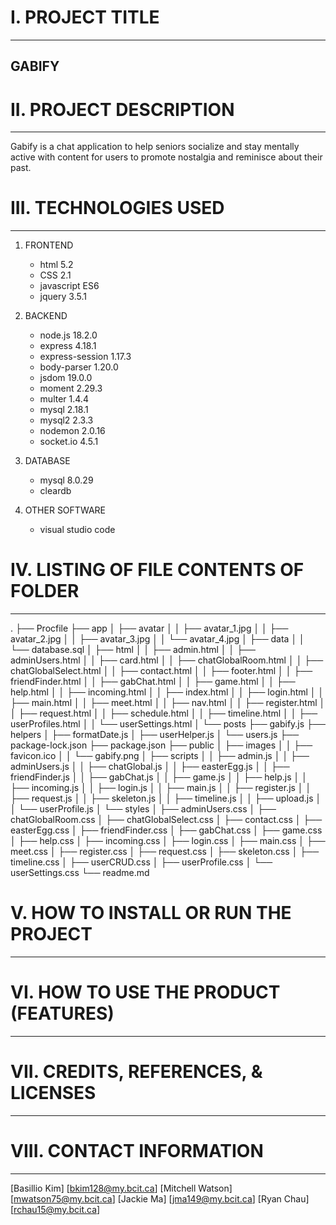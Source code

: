 # I.    PROJECT TITLE
------------------------------------------
## GABIFY


# II.   PROJECT DESCRIPTION
------------------------------------------
Gabify is a chat application to help seniors socialize and stay mentally active with content for users to promote nostalgia and reminisce about their past.


# III.  TECHNOLOGIES USED
------------------------------------------

1. FRONTEND
    * html              5.2
    * CSS               2.1
    * javascript        ES6
    * jquery            3.5.1

2. BACKEND
    * node.js           18.2.0
    * express           4.18.1
    * express-session   1.17.3
    * body-parser       1.20.0
    * jsdom             19.0.0
    * moment            2.29.3
    * multer            1.4.4
    * mysql             2.18.1
    * mysql2            2.3.3
    * nodemon           2.0.16
    * socket.io         4.5.1

3. DATABASE
    * mysql             8.0.29
    * cleardb

4. OTHER SOFTWARE
    * visual studio code

# IV.   LISTING OF FILE CONTENTS OF FOLDER
------------------------------------------
.
├── Procfile
├── app
│   ├── avatar
│   │   ├── avatar_1.jpg
│   │   ├── avatar_2.jpg
│   │   ├── avatar_3.jpg
│   │   └── avatar_4.jpg
│   ├── data
│   │   └── database.sql
│   ├── html
│   │   ├── admin.html
│   │   ├── adminUsers.html
│   │   ├── card.html
│   │   ├── chatGlobalRoom.html
│   │   ├── chatGlobalSelect.html
│   │   ├── contact.html
│   │   ├── footer.html
│   │   ├── friendFinder.html
│   │   ├── gabChat.html
│   │   ├── game.html
│   │   ├── help.html
│   │   ├── incoming.html
│   │   ├── index.html
│   │   ├── login.html
│   │   ├── main.html
│   │   ├── meet.html
│   │   ├── nav.html
│   │   ├── register.html
│   │   ├── request.html
│   │   ├── schedule.html
│   │   ├── timeline.html
│   │   ├── userProfiles.html
│   │   └── userSettings.html
│   └── posts
├── gabify.js
├── helpers
│   ├── formatDate.js
│   ├── userHelper.js
│   └── users.js
├── package-lock.json
├── package.json
├── public
│   ├── images
│   │   ├── favicon.ico
│   │   └── gabify.png
│   ├── scripts
│   │   ├── admin.js
│   │   ├── adminUsers.js
│   │   ├── chatGlobal.js
│   │   ├── easterEgg.js
│   │   ├── friendFinder.js
│   │   ├── gabChat.js
│   │   ├── game.js
│   │   ├── help.js
│   │   ├── incoming.js
│   │   ├── login.js
│   │   ├── main.js
│   │   ├── register.js
│   │   ├── request.js
│   │   ├── skeleton.js
│   │   ├── timeline.js
│   │   ├── upload.js
│   │   └── userProfile.js
│   └── styles
│       ├── adminUsers.css
│       ├── chatGlobalRoom.css
│       ├── chatGlobalSelect.css
│       ├── contact.css
│       ├── easterEgg.css
│       ├── friendFinder.css
│       ├── gabChat.css
│       ├── game.css
│       ├── help.css
│       ├── incoming.css
│       ├── login.css
│       ├── main.css
│       ├── meet.css
│       ├── register.css
│       ├── request.css
│       ├── skeleton.css
│       ├── timeline.css
│       ├── userCRUD.css
│       ├── userProfile.css
│       └── userSettings.css
└── readme.md

# V.    HOW TO INSTALL OR RUN THE PROJECT
------------------------------------------
# VI.   HOW TO USE THE PRODUCT (FEATURES)
------------------------------------------
# VII.  CREDITS, REFERENCES, & LICENSES
------------------------------------------
# VIII. CONTACT INFORMATION
------------------------------------------
[Basillio Kim]      [bkim128@my.bcit.ca]
[Mitchell Watson]   [mwatson75@my.bcit.ca]
[Jackie Ma]         [jma149@my.bcit.ca]
[Ryan Chau]         [rchau15@my.bcit.ca]